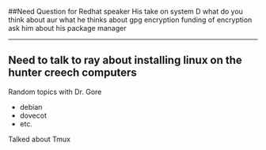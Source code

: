 ##Need Question for Redhat speaker
His take on system D
what do you think about aur
what he thinks about gpg encryption
funding of encryption
ask him about his package manager

-----------------------------------
Need to talk to ray about installing linux on the hunter creech computers
-----------------------------------

Random topics with Dr. Gore
* debian 
* dovecot
* etc.


Talked about Tmux